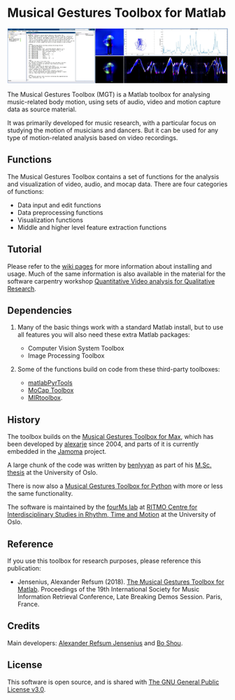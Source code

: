# Musical Gestures Toolbox for Matlab

![MGT](documentation/promo/mgt-matlab-promo-crop.png)

The Musical Gestures Toolbox (MGT) is a Matlab toolbox for analysing music-related body motion, using sets of audio, video and motion capture data as source material.

It was primarily developed for music research, with a particular focus on studying the motion of musicians and dancers. But it can be used for any type of motion-related analysis based on video recordings.

## Functions

The Musical Gestures Toolbox contains a set of functions for the analysis and visualization of video, audio, and mocap data. There are four categories of functions:

- Data input and edit functions
- Data preprocessing functions
- Visualization functions
- Middle and higher level feature extraction functions

## Tutorial

Please refer to the [wiki pages](https://github.com/fourMs/MGT-matlab/wiki) for more information about installing and usage. Much of the same information is also available in the material for the software carpentry workshop [Quantitative Video analysis for Qualitative Research](https://alexarje.github.io/video-analysis-workshop/).


## Dependencies

1. Many of the basic things work with a standard Matlab install, but to use all features you will also need these extra Matlab packages:

    - Computer Vision System Toolbox
    - Image Processing Toolbox

2. Some of the functions build on code from these third-party toolboxes:

    - [matlabPyrTools](https://github.com/LabForComputationalVision/matlabPyrTools/archive/master.zip)
    - [MoCap Toolbox](https://www.jyu.fi/hum/laitokset/musiikki/en/research/coe/materials/mocaptoolbox)
    - [MIRtoolbox](https://www.jyu.fi/hum/laitokset/musiikki/en/research/coe/materials/mirtoolbox).

## History

The toolbox builds on the [Musical Gestures Toolbox for Max](http://www.uio.no/english/research/groups/fourms/downloads/software/musicalgesturestoolbox/), which has been developed by [alexarje](https://github.com/alexarje) since 2004, and parts of it is currently embedded in the [Jamoma](http://www.jamoma.org) project.

A large chunk of the code was written by [benlyyan](https://github.com/benlyyan) as part of his [M.Sc. thesis](https://www.duo.uio.no/handle/10852/51118) at the University of Oslo.

There is now also a [Musical Gestures Toolbox for Python](https://github.com/fourMs/MGT-python) with more or less the same functionality.

The software is maintained by the [fourMs lab](https://github.com/fourMs) at [RITMO Centre for Interdisciplinary Studies in Rhythm, Time and Motion](https://www.uio.no/ritmo/english/) at the University of Oslo.

## Reference

If you use this toolbox for research purposes, please reference this publication:

- Jensenius, Alexander Refsum (2018). [The Musical Gestures Toolbox for Matlab](http://hdl.handle.net/10852/65559). Proceedings of the 19th International Society for Music Information Retrieval Conference, Late Breaking Demos Session. Paris, France.

## Credits

Main developers: [Alexander Refsum Jensenius](http://people.uio.no/alexanje) and [Bo Shou](https://github.com/benlyyan).

## License

This software is open source, and is shared with [The GNU General Public License v3.0](https://www.gnu.org/licenses/gpl-3.0.html).
